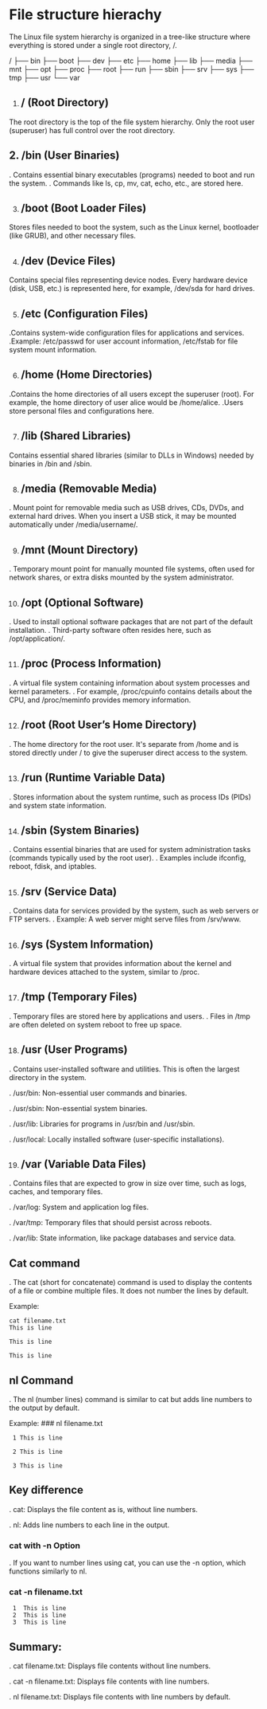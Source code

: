 # File structure hierachy
The Linux file system hierarchy is organized in a tree-like structure where everything is stored under a single root directory, /.


/
├── bin
├── boot
├── dev
├── etc
├── home
├── lib
├── media
├── mnt
├── opt
├── proc
├── root
├── run
├── sbin
├── srv
├── sys
├── tmp
├── usr
└── var

1.  ## / (Root Directory)
  The root directory is the top of the file system hierarchy.
  Only the root user (superuser) has full control over the root directory.

   ## 2. /bin (User Binaries)
  . Contains essential binary executables (programs) needed to boot and run the system.
  .   Commands like ls, cp, mv, cat, echo, etc., are stored here.

  3. ## /boot (Boot Loader Files)
 Stores files needed to boot the system, such as the Linux kernel, bootloader (like GRUB), and other necessary files.

 4. ## /dev (Device Files)
Contains special files representing device nodes. Every hardware device (disk, USB, etc.) is represented here, for example, /dev/sda for hard drives.

5. ## /etc (Configuration Files)
.Contains system-wide configuration files for applications and services.
.Example: /etc/passwd for user account information, /etc/fstab for file system mount information.

6.  ## /home (Home Directories)
.Contains the home directories of all users except the superuser (root). For example, the home directory of user alice would be /home/alice.
.Users store personal files and configurations here.

7. ## /lib (Shared Libraries)
Contains essential shared libraries (similar to DLLs in Windows) needed by binaries in /bin and /sbin.

8. ## /media (Removable Media)
. Mount point for removable media such as USB drives, CDs, DVDs, and external hard drives. When you insert a USB stick, it may be mounted automatically under /media/username/.

9. ## /mnt (Mount Directory)
. Temporary mount point for manually mounted file systems, often used for network shares, or extra disks mounted by the system administrator.

10. ## /opt (Optional Software)
. Used to install optional software packages that are not part of the default installation.
. Third-party software often resides here, such as /opt/application/.

11. ## /proc (Process Information)
. A virtual file system containing information about system processes and kernel parameters.
. For example, /proc/cpuinfo contains details about the CPU, and /proc/meminfo provides memory information.

12. ## /root (Root User’s Home Directory)
. The home directory for the root user. It's separate from /home and is stored directly under / to give the superuser direct access to the system.

13. ## /run (Runtime Variable Data)
. Stores information about the system runtime, such as process IDs (PIDs) and system state information.

14. ## /sbin (System Binaries)
. Contains essential binaries that are used for system administration tasks (commands typically used by the root user).
. Examples include ifconfig, reboot, fdisk, and iptables.

15. ## /srv (Service Data)
. Contains data for services provided by the system, such as web servers or FTP servers.
. Example: A web server might serve files from /srv/www.

16. ## /sys (System Information)
. A virtual file system that provides information about the kernel and hardware devices attached to the system, similar to /proc.

17. ## /tmp (Temporary Files)
. Temporary files are stored here by applications and users.
. Files in /tmp are often deleted on system reboot to free up space.

18. ## /usr (User Programs)
. Contains user-installed software and utilities. This is often the largest directory in the system.

. /usr/bin: Non-essential user commands and binaries.

. /usr/sbin: Non-essential system binaries.

. /usr/lib: Libraries for programs in /usr/bin and /usr/sbin.

. /usr/local: Locally installed software (user-specific installations).

19. ## /var (Variable Data Files)
. Contains files that are expected to grow in size over time, such as logs, caches, and temporary files.

. /var/log: System and application log files.

. /var/tmp: Temporary files that should persist across reboots.

. /var/lib: State information, like package databases and service data.



## Cat command
. The cat (short for concatenate) command is used to display the contents of a file or combine multiple files. It does not number the lines by default.

Example:

    cat filename.txt
    This is line 

    This is line 

    This is line 

## nl Command

. The nl (number lines) command is similar to cat but adds line numbers to the output by default.

Example:
     ### nl filename.txt
         
     1 This is line
     
     2 This is line 
     
     3 This is line 

## Key difference

. cat: Displays the file content as is, without line numbers.

. nl: Adds line numbers to each line in the output.

### cat with -n Option

. If you want to number lines using cat, you can use the -n option, which functions similarly to nl.

### cat -n filename.txt
     1  This is line 
     2  This is line 
     3  This is line 
## Summary:
. cat filename.txt: Displays file contents without line numbers.

. cat -n filename.txt: Displays file contents with line numbers.

. nl filename.txt: Displays file contents with line numbers by default.













